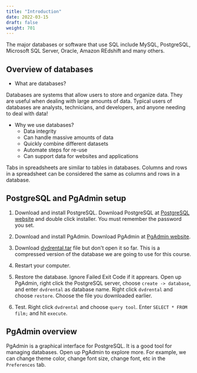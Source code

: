 ```yaml
---
title: "Introduction"
date: 2022-03-15
draft: false
weight: 701
---
```


The major databases or software that use SQL include MySQL, PostgreSQL, Microsoft SQL Server, Oracle, Amazon REdshift and many others.

## Overview of databases

* What are databases?

Databases are systems that allow users to store and organize data. They are useful when dealing with large amounts of data. Typical users of databases are analysts, technicians, and developers, and anyone needing to deal with data!

* Why we use databases?
    - Data integrity
    - Can handle massive amounts of data
    - Quickly combine different datasets
    - Automate steps for re-use
    - Can support data for websites and applications

Tabs in spreadsheets are similar to tables in databases. Columns and rows in a spreadsheet can be considered the same as columns and rows in a database.

## PostgreSQL and PgAdmin setup

1. Download and install PostgreSQL. Download PostgreSQL at [PostgreSQL website](https://www.postgresql.org/download/) and double click installer. You must remember the password you set.

2. Download and install PgAdmin. Download PgAdmin at [PgAdmin website](https://www.pgadmin.org/download/).

3. Download [dvdrental.tar](https://drive.google.com/file/d/1oBxiJkST9-7IjOMY-8aMXEMbrL6XcX49/view?usp=sharing) file but don't open it so far. This is a compressed version of the database we are going to use for this course.

4. Restart your computer.

5. Restore the database. Ignore Failed Exit Code if it apprears. Open up PgAdmin, right click the PostgreSQL server, choose `create -> database`, and enter `dvdrental` as database name. Right click `dvdrental` and choose `restore`. Choose the file you downloaded earlier.

6. Test. Right click `dvdrental` and choose `query tool`. Enter `SELECT * FROM film;` and hit `execute`.

## PgAdmin overview

PgAdmin is a graphical interface for PostgreSQL. It is a good tool for managing databases. Open up PgAdmin to explore more. For example, we can change theme color, change font size, change font, etc in the `Preferences` tab.
